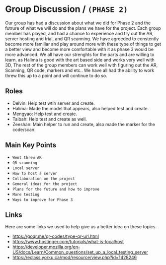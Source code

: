 # Group Discussion / `(PHASE 2)`


Our group has had a discussion about what we did for Phase 2 and the futrure of what we will do and the plans we have for the project. Each group member has played,
and had a chance to experience and try out the AR, server hosting and trial, and QR scanning. We have agreeded to constently become more familiar and play around more
with these type of things to get a better view and become more comfortable with it as phase 3 would be more advanced. We all have our strenghts for the parts and 
are willing to learn, as Halima is good with the art based side and works very well with 3D, The rest of the group members can work well with figuring out the AR,
Scanning, QR code, markers and etc.. We have all had the ability to work threw this up to a point and will continue to do so.


## Roles
- Delvin: Help test wtih server and create.
- Halima: Made the model that appears, also helped test and create.
- Mengyao: Help test and create.
- Taibah: Help test and create as well.
- Zeeshan: Main helper to run and create, also made the marker for the code/scan.


## Main Key Points

- `Went threw AR`
- `QR scanning`
- `Local server`
- `How to host a server`
- `Collaboration on the project`
- `General ideas for the project`
- `Plans for the future and how to improve`
- `More testing`
- `Ways to improve for Phase 3`


## Links

Here are some links we used to help give us a better idea on these topics.

- https://goqr.me/qr-codes/type-qr-url.html
- https://www.hostinger.com/tutorials/what-is-localhost
- https://developer.mozilla.org/en-US/docs/Learn/Common_questions/set_up_a_local_testing_server
- https://eclass.yorku.ca/mod/resource/view.php?id=1428246



